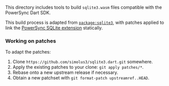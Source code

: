 This directory includes tools to build `sqlite3.wasm` files compatible with the
PowerSync Dart SDK.

This build process is adapted from [`package:sqlite3`][upstream], with patches
applied to link the [PowerSync SQLite extension][core] statically.

### Working on patches

To adapt the patches:

1. Clone `https://github.com/simolus3/sqlite3.dart.git` somewhere.
2. Apply the existing patches to your clone: `git apply patches/*`.
3. Rebase onto a new upstream release if necessary.
4. Obtain a new patchset with `git format-patch upstreamref..HEAD`.

[upstream]: https://github.com/simolus3/sqlite3.dart/tree/main/sqlite3/assets/wasm
[core]: https://github.com/powersync-ja/powersync-sqlite-core
